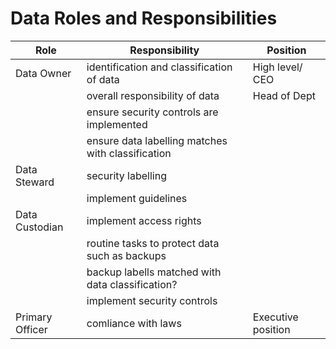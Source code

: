 # Data Roles and Responsibilities

| Role | Responsibility | Position |
|----- | ------------- | -------- | 
| Data Owner | identification and classification of data | High level/ CEO | 
|  | overall responsibility of data | Head of Dept| 
|  | ensure security controls are implemented  | | 
|  | ensure data labelling matches with classification  | | 
| Data Steward | security labelling | |
|  | implement guidelines | |
| Data Custodian | implement access rights | |
|  | routine tasks to protect data such as backups | | 
|  | backup labells matched with data classification? | |
|  | implement security controls | |
| Primary Officer | comliance with laws | Executive position |
